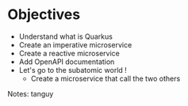 <!-- .slide: -->

# Objectives

* Understand what is Quarkus
* Create an imperative microservice
* Create a reactive microservice
* Add OpenAPI documentation
* Let's go to the subatomic world !
  * Create a microservice that call the two others

<!-- .element: class="list-fragment" -->

Notes: 
tanguy
